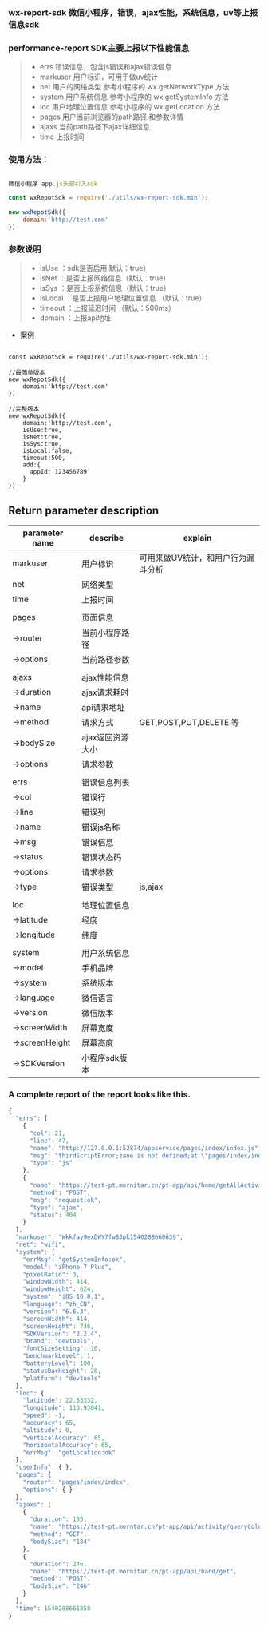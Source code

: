 ### wx-report-sdk 微信小程序，错误，ajax性能，系统信息，uv等上报信息sdk


### performance-report SDK主要上报以下性能信息
>  * errs           错误信息，包含js错误和ajax错误信息
>  * markuser       用户标识，可用于做uv统计
>  * net            用户的网络类型 参考小程序的 wx.getNetworkType 方法
>  * system         用户系统信息  参考小程序的  wx.getSystemInfo  方法
>  * loc            用户地理位置信息 参考小程序的  wx.getLocation  方法
>  * pages          用户当前浏览器的path路径 和参数详情
>  * ajaxs          当前path路径下ajax详细信息
>  * time           上报时间



### 使用方法：

```js

微信小程序 app.js头部引入sdk

const wxRepotSdk = require('./utils/wx-report-sdk.min');

new wxRepotSdk({
    domain:'http://test.com'
})

```

### 参数说明

>  * isUse     ：sdk是否启用 默认：true）
>  * isNet     ：是否上报网络信息（默认：true）
>  * isSys     ：是否上报系统信息（默认：true）
>  * isLocal   ：是否上报用户地理位置信息 （默认：true）
>  * timeout   ：上报延迟时间 （默认：500ms）
>  * domain    ：上报api地址 

* 案例
```

const wxRepotSdk = require('./utils/wx-report-sdk.min');

//最简单版本
new wxRepotSdk({
    domain:'http://test.com'
})

//完整版本
new wxRepotSdk({
    domain:'http://test.com',
    isUse:true,
    isNet:true,
    isSys:true,
    isLocal:false,
    timeout:500,
    add:{
      appId:'123456789'
    }
})

```


## Return parameter description

| parameter name | describe | explain |
| --- | --- | --- |
| markuser | 用户标识  | 可用来做UV统计，和用户行为漏斗分析 |
| net | 网络类型  |  |
| time | 上报时间  |  |
|  |  |  |
| pages | 页面信息 |  |
| ->router | 当前小程序路径 |  |
| ->options | 当前路径参数 |   |
|  |  |  |
| ajaxs |   ajax性能信息 |  |
| ->duration | ajax请求耗时 |  |
| ->name | api请求地址 |  |
| ->method | 请求方式 | GET,POST,PUT,DELETE 等 |
| ->bodySize | ajax返回资源大小 |  |
| ->options | 请求参数 |  |
|  |  |  |
| errs | 错误信息列表 |  |
| ->col | 错误行 |  |
| ->line | 错误列 |  |
| ->name | 错误js名称 | |
| ->msg | 错误信息 |  |
| ->status | 错误状态码 |  |
| ->options | 请求参数 |  |
| ->type | 错误类型 | js,ajax |
|  |  |  |
| loc | 地理位置信息 |  |
| ->latitude | 经度 |  |
| ->longitude | 纬度 |  |
|  |  |  |
| system | 用户系统信息 |  |
| ->model | 手机品牌 |  |
| ->system | 系统版本 |  |
| ->language | 微信语言 |  |
| ->version | 微信版本 |  |
| ->screenWidth | 屏幕宽度 |  |
| ->screenHeight | 屏幕高度 |  |
| ->SDKVersion | 小程序sdk版本 |  |


### A complete report of the report looks like this.
```js
{
  "errs": [
    {
      "col": 21, 
      "line": 47, 
      "name": "http://127.0.0.1:52874/appservice/pages/index/index.js", 
      "msg": "thirdScriptError;zane is not defined;at \"pages/index/index\" page lifeCycleMethod onLoad function;ReferenceError: zane is not defined;", 
      "type": "js"
    }, 
    {
      "name": "https://test-pt.mornitar.cn/pt-app/api/home/getAllActivityCodes0", 
      "method": "POST", 
      "msg": "request:ok", 
      "type": "ajax", 
      "status": 404
    }
  ], 
  "markuser": "Wkkfay9exDWY7fwBJpk1540288660639", 
  "net": "wifi", 
  "system": {
    "errMsg": "getSystemInfo:ok", 
    "model": "iPhone 7 Plus", 
    "pixelRatio": 3, 
    "windowWidth": 414, 
    "windowHeight": 624, 
    "system": "iOS 10.0.1", 
    "language": "zh_CN", 
    "version": "6.6.3", 
    "screenWidth": 414, 
    "screenHeight": 736, 
    "SDKVersion": "2.2.4", 
    "brand": "devtools", 
    "fontSizeSetting": 16, 
    "benchmarkLevel": 1, 
    "batteryLevel": 100, 
    "statusBarHeight": 20, 
    "platform": "devtools"
  }, 
  "loc": {
    "latitude": 22.53332, 
    "longitude": 113.93041, 
    "speed": -1, 
    "accuracy": 65, 
    "altitude": 0, 
    "verticalAccuracy": 65, 
    "horizontalAccuracy": 65, 
    "errMsg": "getLocation:ok"
  }, 
  "userInfo": { }, 
  "pages": {
    "router": "pages/index/index", 
    "options": { }
  }, 
  "ajaxs": [
    {
      "duration": 155, 
      "name": "https://test-pt.morntar.cn/pt-app/api/activity/queryColumns", 
      "method": "GET", 
      "bodySize": "184"
    }, 
    {
      "duration": 246, 
      "name": "https://test-pt.mornitar.cn/pt-app/api/band/get", 
      "method": "POST", 
      "bodySize": "246"
    }
  ], 
  "time": 1540288661858
}
```







